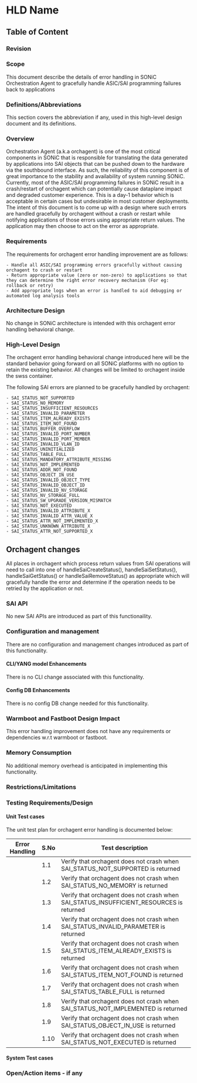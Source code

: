 # HLD Name #

## Table of Content

### Revision

### Scope

This document describe the details of error handling in SONiC Orchestration Agent to gracefully handle ASIC/SAI programming failures back to applications

### Definitions/Abbreviations

This section covers the abbreviation if any, used in this high-level design document and its definitions.

### Overview

Orchestration Agent (a.k.a orchagent) is one of the most critical components in SONiC that is responsible for translating the data generated by applications into SAI objects that can be pushed down to the hardware via the southbound interface. As such, the reliability of this component is of great importance to the stability and availability of system running SONiC. Currently, most of the ASIC/SAI programming failures in SONiC result in a crash/restart of orchagent which can potentially cause dataplane impact and degraded customer experience. This is a day-1 behavior which is acceptable in certain cases but undesirable in most customer deployments. The intent of this document is to come up with a design where such errors are handled gracefully by orchagent without a crash or restart while notifying applications of those errors using appropriate return values. The application may then choose to act on the error as appropriate.

### Requirements

The requirements for orchagent error handling improvement are as follows:

    - Handle all ASIC/SAI programming errors gracefully without causing orchagent to crash or restart
    - Return appropriate value (zero or non-zero) to applications so that they can determine the right error recovery mechanism (For eg: rollback or retry)
    - Add appropriate logs when an error is handled to aid debugging or automated log analysis tools

### Architecture Design

No change in SONiC architecture is intended with this orchagent error handling behavioral change.

### High-Level Design

The orchagent error handling behavioral change introduced here will be the standard behavior going forward on all SONiC platforms with no option to retain the existing behavior. All changes will be limited to orchagent inside the swss container.

The following SAI errors are planned to be gracefully handled by orchagent:

    - SAI_STATUS_NOT_SUPPORTED
    - SAI_STATUS_NO_MEMORY
    - SAI_STATUS_INSUFFICIENT_RESOURCES
    - SAI_STATUS_INVALID_PARAMETER
    - SAI_STATUS_ITEM_ALREADY_EXISTS
    - SAI_STATUS_ITEM_NOT_FOUND
    - SAI_STATUS_BUFFER_OVERFLOW
    - SAI_STATUS_INVALID_PORT_NUMBER
    - SAI_STATUS_INVALID_PORT_MEMBER
    - SAI_STATUS_INVALID_VLAN_ID
    - SAI_STATUS_UNINITIALIZED
    - SAI_STATUS_TABLE_FULL
    - SAI_STATUS_MANDATORY_ATTRIBUTE_MISSING
    - SAI_STATUS_NOT_IMPLEMENTED
    - SAI_STATUS_ADDR_NOT_FOUND
    - SAI_STATUS_OBJECT_IN_USE
    - SAI_STATUS_INVALID_OBJECT_TYPE
    - SAI_STATUS_INVALID_OBJECT_ID
    - SAI_STATUS_INVALID_NV_STORAGE
    - SAI_STATUS_NV_STORAGE_FULL
    - SAI_STATUS_SW_UPGRADE_VERSION_MISMATCH
    - SAI_STATUS_NOT_EXECUTED
    - SAI_STATUS_INVALID_ATTRIBUTE_X
    - SAI_STATUS_INVALID_ATTR_VALUE_X
    - SAI_STATUS_ATTR_NOT_IMPLEMENTED_X
    - SAI_STATUS_UNKNOWN_ATTRIBUTE_X
    - SAI_STATUS_ATTR_NOT_SUPPORTED_X

## Orchagent changes

All places in orchagent which process return values from SAI operations will need to call into one of handleSaiCreateStatus(), handleSaiSetStatus(), handleSaiGetStatus() or handleSaiRemoveStatus() as appropriate which will gracefully handle the error and determine if the operation needs to be retried by the application or not.


### SAI API

No new SAI APIs are introduced as part of this functionaility.

### Configuration and management
There are no configuration and management changes introduced as part of this functionality.

#### CLI/YANG model Enhancements

There is no CLI change associated with this functionality.

#### Config DB Enhancements

There is no config DB change needed for this functionality.

### Warmboot and Fastboot Design Impact

This error handling improvement does not have any requirements or dependencies w.r.t warmboot or fastboot.

### Memory Consumption

No additional memory overhead is anticipated in implementing this functionality.

### Restrictions/Limitations

### Testing Requirements/Design

#### Unit Test cases

The unit test plan for orchagent error handling is documented below:

| Error Handling | S.No | Test description                                             |
| -------------- | ---- | ------------------------------------------------------------ |
|                | 1.1  | Verify that orchagent does not crash when SAI_STATUS_NOT_SUPPORTED is returned |
|                | 1.2  | Verify that orchagent does not crash when SAI_STATUS_NO_MEMORY is returned |
|                | 1.3  | Verify that orchagent does not crash when SAI_STATUS_INSUFFICIENT_RESOURCES is returned |
|                | 1.4  | Verify that orchagent does not crash when SAI_STATUS_INVALID_PARAMETER is returned |
|                | 1.5  | Verify that orchagent does not crash when SAI_STATUS_ITEM_ALREADY_EXISTS is returned |
|                | 1.6  | Verify that orchagent does not crash when SAI_STATUS_ITEM_NOT_FOUND is returned |
|                | 1.7  | Verify that orchagent does not crash when SAI_STATUS_TABLE_FULL is returned |
|                | 1.8  | Verify that orchagent does not crash when SAI_STATUS_NOT_IMPLEMENTED is returned |
|                | 1.9  | Verify that orchagent does not crash when SAI_STATUS_OBJECT_IN_USE is returned |
|                | 1.10 | Verify that orchagent does not crash when SAI_STATUS_NOT_EXECUTED is returned |

#### System Test cases

### Open/Action items - if any
